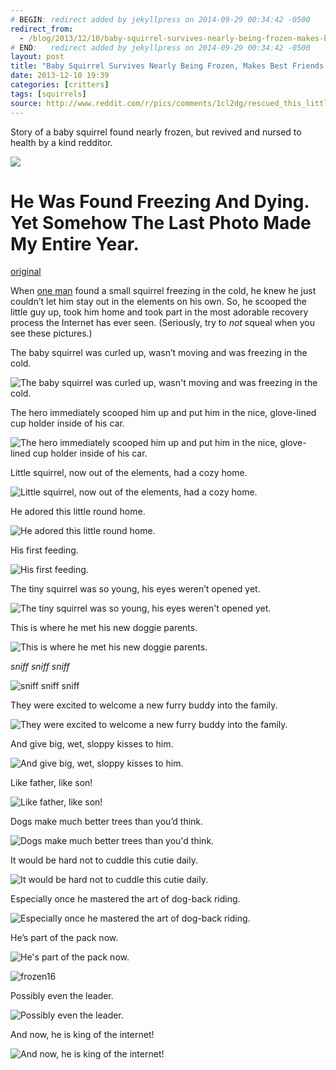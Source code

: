 ```yaml
---
# BEGIN: redirect added by jekyllpress on 2014-09-29 00:34:42 -0500
redirect_from:
  - /blog/2013/12/10/baby-squirrel-survives-nearly-being-frozen-makes-best-friends-with-dog/
# END:   redirect added by jekyllpress on 2014-09-29 00:34:42 -0500
layout: post
title: "Baby Squirrel Survives Nearly Being Frozen, Makes Best Friends With Dog"
date: 2013-12-10 19:39
categories: [critters]
tags: [squirrels]
source: http://www.reddit.com/r/pics/comments/1cl2dg/rescued_this_little_guy_while_shooting_some/
---
```

Story of a baby squirrel found nearly frozen, but revived and nursed to health by a kind redditor.

![](/images/baby-squirrel/frozen-small.jpg)

He Was Found Freezing And Dying. Yet Somehow The Last Photo Made My Entire Year.
================================================================================

[original](http://www.viralnova.com/found-freezing/)

When [one man](http://www.reddit.com/user/iamcleverhoneybadger) found a
small squirrel freezing in the cold, he knew he just couldn’t let him
stay out in the elements on his own. So, he scooped the little guy up,
took him home and took part in the most adorable recovery process the
Internet has ever seen. (Seriously, try to *not* squeal when you see
these pictures.)

The baby squirrel was curled up, wasn’t moving and was freezing in the
cold.

![The baby squirrel was curled up, wasn't moving and was freezing in the cold.](/images/baby-squirrel/frozen.jpg)

The hero immediately scooped him up and put him in the nice, glove-lined
cup holder inside of his car.

![The hero immediately scooped him up and put him in the nice, glove-lined cup holder inside of his car.](/images/baby-squirrel/frozen2.jpg)

Little squirrel, now out of the elements, had a cozy home.

![Little squirrel, now out of the elements, had a cozy home.](/images/baby-squirrel/frozen3.jpg)

He adored this little round home.

![He adored this little round home.](/images/baby-squirrel/frozen4.jpg)

His first feeding.

![His first feeding.](/images/baby-squirrel/frozen5.jpg)

The tiny squirrel was so young, his eyes weren’t opened yet.

![The tiny squirrel was so young, his eyes weren't opened yet.](/images/baby-squirrel/frozen6.jpg)

This is where he met his new doggie parents.

![This is where he met his new doggie parents.](/images/baby-squirrel/frozen7.jpg)

*sniff sniff sniff*

![*sniff sniff sniff*](/images/baby-squirrel/frozen8.jpg)

They were excited to welcome a new furry buddy into the family.

![They were excited to welcome a new furry buddy into the family.](/images/baby-squirrel/frozen9.jpg)

And give big, wet, sloppy kisses to him.

![And give big, wet, sloppy kisses to him.](/images/baby-squirrel/frozen10.jpg)

Like father, like son!

![Like father, like son!](/images/baby-squirrel/frozen11.jpg)

Dogs make much better trees than you’d think.

![Dogs make much better trees than you'd think.](/images/baby-squirrel/frozen12.jpg)

It would be hard not to cuddle this cutie daily.

![It would be hard not to cuddle this cutie daily.](/images/baby-squirrel/frozen13.jpg)

Especially once he mastered the art of dog-back riding.

![Especially once he mastered the art of dog-back riding.](/images/baby-squirrel/frozen14.jpg)

He’s part of the pack now.

![He's part of the pack now.](/images/baby-squirrel/frozen15.jpg)

![frozen16](/images/baby-squirrel/frozen16.jpg)

Possibly even the leader.

![Possibly even the leader.](/images/baby-squirrel/frozen17.jpg)

And now, he is king of the internet!

![And now, he is king of the internet!](/images/baby-squirrel/frozen18.jpg)

